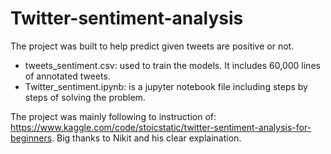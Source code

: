 # Twitter-sentiment-analysis

The project was built to help predict given tweets are positive or not.

- tweets_sentiment.csv: used to train the models. It includes 60,000 lines of annotated tweets.
- Twitter_sentiment.ipynb: is a jupyter notebook file including steps by steps of solving the problem.

The project was mainly following to instruction of: https://www.kaggle.com/code/stoicstatic/twitter-sentiment-analysis-for-beginners. Big thanks to Nikit and his clear explaination.
